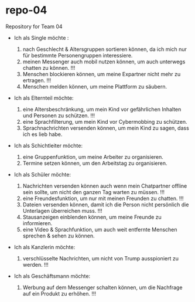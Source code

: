 # repo-04
Repository for Team 04

* Ich als Single möchte :
    
    1. nach Geschlecht & Altersgruppen sortieren können, da ich mich nur für bestimmte Personengruppen interessiere.
    2. meinen Messenger auch mobil nutzen können, um auch unterwegs chatten zu können. !!!
    3. Menschen blockieren können, um meine Expartner nicht mehr zu ertragen. !!!
    4. Menschen melden können, um meine Plattform zu säubern.
    
* Ich als Elternteil möchte:

    1. eine Altersbeschränkung, um mein Kind vor gefährlichen Inhalten und Personen zu schützen. !!!
    2. eine Sprachfilterung, um mein Kind vor Cybermobbing zu schützen. 
    3. Sprachnachrichten versenden können, um mein Kind zu sagen, dass ich es lieb habe. 
    
* Ich als Schichtleiter möchte:

    1. eine Gruppenfunktion, um meine Arbeiter zu organisieren. 
    2. Termine setzen können, um den Arbeitstag zu organisieren.
    
* Ich als Schüler möchte:

    1. Nachrichten versenden können auch wenn mein Chatpartner offline sein sollte, um nicht den ganzen Tag warten zu müssen. !!!
    2. eine Freundesfunktion, um nur mit meinen Freunden zu chatten. !!! 
    3. Dateien versenden können, damit ich die Person nicht persönlich die Unterlagen überreichen muss. !!!
    4. Stausanzeigen einblenden können, um meine Freunde zu informieren.
    5. eine Video & Sprachfunktion, um auch weit entfernte Menschen sprechen & sehen zu können.
    
* Ich als Kanzlerin möchte:

    1. verschlüsselte Nachrichten, um nicht von Trump ausspioniert zu werden. !!!
    
* Ich als Geschäftsmann möchte:

    1. Werbung auf dem Messenger schalten können, um die Nachfrage auf ein Produkt zu erhöhen. !!!
